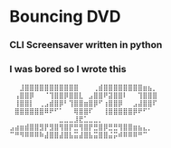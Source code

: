 # Bouncing DVD
### CLI Screensaver written in python
### I was bored so I wrote this

```
⠀⠀⣸⣿⣿⣿⣿⣿⣿⣿⣿⣿⣿⣿⠀⠀⠀⢀⣾⣿⣿⣿⣿⣿⣿⣿⣿⣶⣦⡀
⠀⢠⣿⣿⡿⠀⠀⠈⢹⣿⣿⡿⣿⣿⣇⠀⣠⣿⣿⠟⣽⣿⣿⠇⠀⠀⢹⣿⣿⣿
⠀⢸⣿⣿⡇⠀⢀⣠⣾⣿⡿⠃⢹⣿⣿⣶⣿⡿⠋⢰⣿⣿⡿⠀⠀⣠⣼⣿⣿⠏
⠀⣿⣿⣿⣿⣿⣿⠿⠟⠋⠁⠀⠀⢿⣿⣿⠏⠀⠀⢸⣿⣿⣿⣿⣿⡿⠟⠋⠁⠀
⠀⠀⠀⠀⠀⠀⠀⠀⠀⠀⣀⣀⣀⣸⣟⣁⣀⣀⡀⠀⠀⠀⠀⠀⠀⠀⠀⠀⠀⠀
⣠⣴⣶⣾⣿⣿⣻⡟⣻⣿⢻⣿⡟⣛⢻⣿⡟⣛⣿⡿⣛⣛⢻⣿⣿⣶⣦⣄⡀⠀
⠉⠛⠻⠿⠿⠿⠷⣼⣿⣿⣼⣿⣧⣭⣼⣿⣧⣭⣿⣿⣬⡭⠾⠿⠿⠿⠛⠉⠀ 
```
